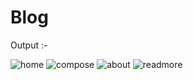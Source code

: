# Blog

Output :-

![home](https://user-images.githubusercontent.com/72301136/194749268-efcd560c-99a3-42b2-a0ae-54a78924b73c.PNG)
![compose](https://user-images.githubusercontent.com/72301136/194749269-a8773275-9a60-4dea-ac95-ed0bfd029fb6.PNG)
![about](https://user-images.githubusercontent.com/72301136/194749280-60cdba01-5d50-4202-a481-6aacfe84ea00.PNG)
![readmore](https://user-images.githubusercontent.com/72301136/194749283-c92276fc-baa5-471b-abdd-f30dd812f113.PNG)
